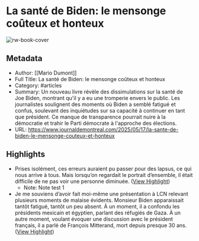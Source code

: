 # La santé de Biden: le mensonge coûteux et honteux

![rw-book-cover](https://readwise-assets.s3.amazonaws.com/media/uploaded_book_covers/profile_1545642/e1749050-2566-11f0-a7c7-e92a39aae3c1_ORIGINAL.jpg)

## Metadata
- Author: [[Mario Dumont]]
- Full Title: La santé de Biden: le mensonge coûteux et honteux
- Category: #articles
- Summary: Un nouveau livre révèle des dissimulations sur la santé de Joe Biden, montrant qu'il y a eu une tromperie envers le public. Les journalistes soulignent des moments où Biden a semblé fatigué et confus, soulevant des inquiétudes sur sa capacité à continuer en tant que président. Ce manque de transparence pourrait nuire à la démocratie et trahir le Parti démocrate à l'approche des élections.
- URL: https://www.journaldemontreal.com/2025/05/17/la-sante-de-biden-le-mensonge-couteux-et-honteux

## Highlights
- Prises isolément, ces erreurs auraient pu passer pour des lapsus, ce qui nous arrive à tous. Mais lorsqu’on regardait le portrait d’ensemble, il était difficile de ne pas voir une personne diminuée. ([View Highlight](https://read.readwise.io/read/01jvmmk8ww6nbmnkvqz7tph1k2))
    - Note: Note test 1
- Je me souviens d’avoir fait moi-même une présentation à LCN relevant plusieurs moments de malaise évidents. Monsieur Biden apparaissait tantôt fatigué, tantôt un peu absent. À un moment, il a confondu les présidents mexicain et égyptien, parlant des réfugiés de Gaza. À un autre moment, voulant évoquer une discussion avec le président français, il a parlé de François Mitterand, mort depuis presque 30 ans. ([View Highlight](https://read.readwise.io/read/01jvmq3my82k7bgms7zn20f0kh))
